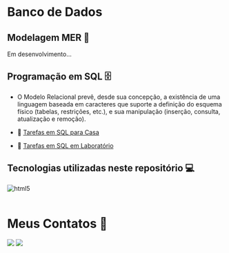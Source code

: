 # **Banco de Dados**

## **Modelagem MER 🎨**

Em desenvolvimento...

## **Programação em SQL 🗄️**

- O Modelo Relacional prevê, desde sua concepção, a existência de
uma linguagem baseada em caracteres que suporte a definição do
esquema físico (tabelas, restrições, etc.), e sua manipulação (inserção,
consulta, atualização e remoção).

- 📌 [Tarefas em SQL para Casa](https://github.com/KawanSerafim/Banco_De_Dados/tree/main/SQL/Casa)
- 📌 [Tarefas em SQL em Laboratório](https://github.com/KawanSerafim/Banco_De_Dados/tree/main/SQL/Laboratório)

## **Tecnologias utilizadas neste repositório 💻**
<div style="display: inline_block">
    <img align="center" alt="html5" src="https://img.shields.io/badge/Microsoft_SQL_Server-CC2927?style=for-the-badge&logo=microsoft-sql-server&logoColor=white" />
</div><br/>

# **Meus Contatos** 📱

<div>
    <a href="https://www.linkedin.com/in/kawan-serafim/"><img src="https://img.shields.io/badge/LinkedIn-0077B5?style=for-the-badge&logo=linkedin&logoColor=white" target="_blank"></a>
    <a href="mailto:kawanserafimdesouza@gmail.com"><img src="https://img.shields.io/badge/Gmail-D14836?style=for-the-badge&logo=gmail&logoColor=white" target="_blank"></a>
</div><br/>
